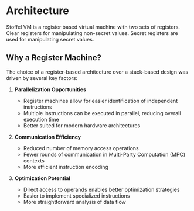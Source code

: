 # Architecture

Stoffel VM is a register based virtual machine with two sets of registers. Clear registers for manipulating non-secret values. Secret registers are used for manipulating secret values.

## Why a Register Machine?

The choice of a register-based architecture over a stack-based design was driven by several key factors:

1. **Parallelization Opportunities**
    - Register machines allow for easier identification of independent instructions
    - Multiple instructions can be executed in parallel, reducing overall execution time
    - Better suited for modern hardware architectures

2. **Communication Efficiency**
    - Reduced number of memory access operations
    - Fewer rounds of communication in Multi-Party Computation (MPC) contexts
    - More efficient instruction encoding

3. **Optimization Potential**
    - Direct access to operands enables better optimization strategies
    - Easier to implement specialized instructions
    - More straightforward analysis of data flow

## 